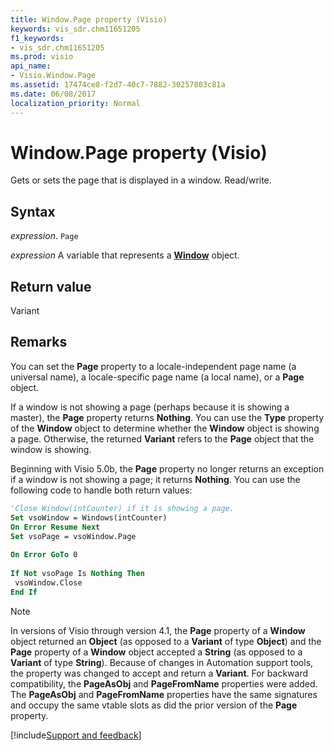 ```yaml
---
title: Window.Page property (Visio)
keywords: vis_sdr.chm11651205
f1_keywords:
- vis_sdr.chm11651205
ms.prod: visio
api_name:
- Visio.Window.Page
ms.assetid: 17474ce8-f2d7-40c7-7882-30257803c81a
ms.date: 06/08/2017
localization_priority: Normal
---
```



# Window.Page property (Visio)

Gets or sets the page that is displayed in a window. Read/write.


## Syntax

_expression_. `Page`

_expression_ A variable that represents a **[Window](Visio.Window.md)** object.


## Return value

Variant


## Remarks

You can set the **Page** property to a locale-independent page name (a universal name), a locale-specific page name (a local name), or a **Page** object.

If a window is not showing a page (perhaps because it is showing a master), the **Page** property returns **Nothing**. You can use the **Type** property of the **Window** object to determine whether the **Window** object is showing a page. Otherwise, the returned **Variant** refers to the **Page** object that the window is showing.

Beginning with Visio 5.0b, the **Page** property no longer returns an exception if a window is not showing a page; it returns **Nothing**. You can use the following code to handle both return values:




```vb
'Close Window(intCounter) if it is showing a page. 
Set vsoWindow = Windows(intCounter) 
On Error Resume Next 
Set vsoPage = vsoWindow.Page 
 
On Error GoTo 0 
 
If Not vsoPage Is Nothing Then 
 vsoWindow.Close 
End If 

```


> [!NOTE] 
> In versions of Visio through version 4.1, the **Page** property of a **Window** object returned an **Object** (as opposed to a **Variant** of type **Object**) and the **Page** property of a **Window** object accepted a **String** (as opposed to a **Variant** of type **String**). Because of changes in Automation support tools, the property was changed to accept and return a **Variant**. For backward compatibility, the **PageAsObj** and **PageFromName** properties were added. The **PageAsObj** and **PageFromName** properties have the same signatures and occupy the same vtable slots as did the prior version of the **Page** property.

[!include[Support and feedback](~/includes/feedback-boilerplate.md)]